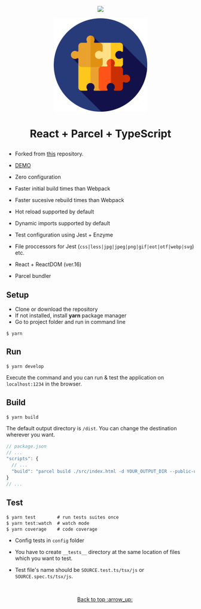 <p align="center"><a href="https://travis-ci.org/YagoLopez/react-parcel" target="_blank"><img src="https://travis-ci.org/YagoLopez/react-parcel.svg?branch=master" /></a></p>

<p align="center">
<img src="src/components/puzzle.svg" width="250"/>

</p>

<h1><p align="center">React + Parcel + TypeScript</p></h1>

- Forked from [this](https://github.com/emaren84/ts-react-parcel) repository.
- [DEMO](https://yagolopez.js.org/react-parcel/dist/)


- Zero configuration
- Faster initial build times than Webpack
- Faster sucesive rebuild times than Webpack
- Hot reload supported by default
- Dynamic imports supported by default
- Test configuration using Jest + Enzyme
- File proccessors for Jest (`css|less|jpg|jpeg|png|gif|eot|otf|webp|svg`) etc.
- React + ReactDOM (ver.16)
- Parcel bundler

## Setup

- Clone or download the repository
- If not installed, install **yarn** package manager
- Go to project folder and run in command line

```shell
$ yarn
```

## Run

```shell
$ yarn develop
```

Execute the command and you can run & test the application on `localhost:1234` in the browser.

## Build

```shell
$ yarn build
```

The default output directory is `/dist`. You can change the destination wherever you want.

```javascript
// package.json
// ...
"scripts": {
  // ...
  "build": "parcel build ./src/index.html -d YOUR_OUTPUT_DIR --public-url ./" // <- Change here
}
// ...
```

## Test

```shell
$ yarn test        # run tests suites once
$ yarn test:watch  # watch mode
$ yarn coverage    # code coverage
```

- Config tests in `config` folder

- You have to create `__tests__` directory at the same location of files which you want to test.

- Test file's name should be `SOURCE.test.ts/tsx/js` or `SOURCE.spec.ts/tsx/js`.

  ​

  <p align="center"><a href="#">Back to top :arrow_up:</p>
